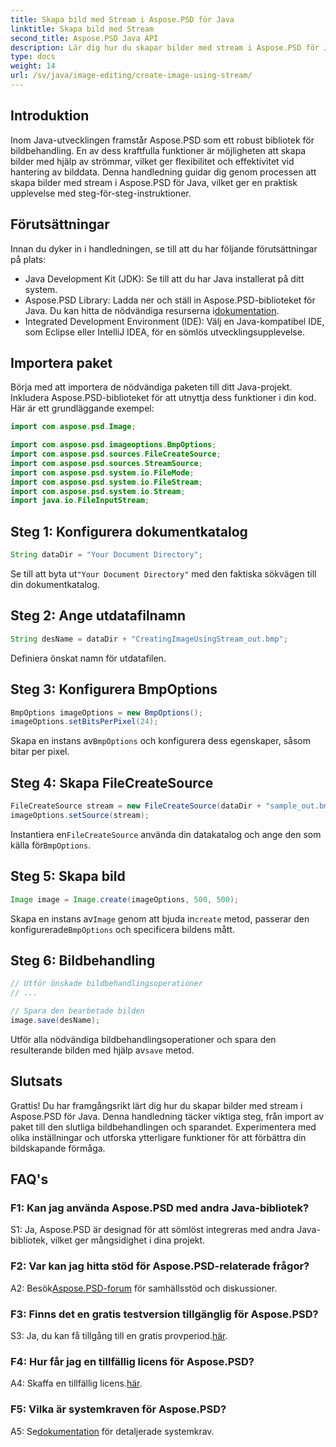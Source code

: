 ```yaml
---
title: Skapa bild med Stream i Aspose.PSD för Java
linktitle: Skapa bild med Stream
second_title: Aspose.PSD Java API
description: Lär dig hur du skapar bilder med stream i Aspose.PSD för Java. Följ denna steg-för-steg-guide för effektiv bildbehandling.
type: docs
weight: 14
url: /sv/java/image-editing/create-image-using-stream/
---
```

## Introduktion

Inom Java-utvecklingen framstår Aspose.PSD som ett robust bibliotek för bildbehandling. En av dess kraftfulla funktioner är möjligheten att skapa bilder med hjälp av strömmar, vilket ger flexibilitet och effektivitet vid hantering av bilddata. Denna handledning guidar dig genom processen att skapa bilder med stream i Aspose.PSD för Java, vilket ger en praktisk upplevelse med steg-för-steg-instruktioner.

## Förutsättningar

Innan du dyker in i handledningen, se till att du har följande förutsättningar på plats:

- Java Development Kit (JDK): Se till att du har Java installerat på ditt system.
-  Aspose.PSD Library: Ladda ner och ställ in Aspose.PSD-biblioteket för Java. Du kan hitta de nödvändiga resurserna i[dokumentation](https://reference.aspose.com/psd/java/).
- Integrated Development Environment (IDE): Välj en Java-kompatibel IDE, som Eclipse eller IntelliJ IDEA, för en sömlös utvecklingsupplevelse.

## Importera paket

Börja med att importera de nödvändiga paketen till ditt Java-projekt. Inkludera Aspose.PSD-biblioteket för att utnyttja dess funktioner i din kod. Här är ett grundläggande exempel:

```java
import com.aspose.psd.Image;

import com.aspose.psd.imageoptions.BmpOptions;
import com.aspose.psd.sources.FileCreateSource;
import com.aspose.psd.sources.StreamSource;
import com.aspose.psd.system.io.FileMode;
import com.aspose.psd.system.io.FileStream;
import com.aspose.psd.system.io.Stream;
import java.io.FileInputStream;
```

## Steg 1: Konfigurera dokumentkatalog

```java
String dataDir = "Your Document Directory";
```

 Se till att byta ut`"Your Document Directory"` med den faktiska sökvägen till din dokumentkatalog.

## Steg 2: Ange utdatafilnamn

```java
String desName = dataDir + "CreatingImageUsingStream_out.bmp";
```

Definiera önskat namn för utdatafilen.

## Steg 3: Konfigurera BmpOptions

```java
BmpOptions imageOptions = new BmpOptions();
imageOptions.setBitsPerPixel(24);
```

 Skapa en instans av`BmpOptions` och konfigurera dess egenskaper, såsom bitar per pixel.

## Steg 4: Skapa FileCreateSource

```java
FileCreateSource stream = new FileCreateSource(dataDir + "sample_out.bmp");
imageOptions.setSource(stream);
```

 Instantiera en`FileCreateSource` använda din datakatalog och ange den som källa för`BmpOptions`.

## Steg 5: Skapa bild

```java
Image image = Image.create(imageOptions, 500, 500);
```

 Skapa en instans av`Image` genom att bjuda in`create` metod, passerar den konfigurerade`BmpOptions` och specificera bildens mått.

## Steg 6: Bildbehandling

```java
// Utför önskade bildbehandlingsoperationer
// ...

// Spara den bearbetade bilden
image.save(desName);
```

 Utför alla nödvändiga bildbehandlingsoperationer och spara den resulterande bilden med hjälp av`save` metod.

## Slutsats

Grattis! Du har framgångsrikt lärt dig hur du skapar bilder med stream i Aspose.PSD för Java. Denna handledning täcker viktiga steg, från import av paket till den slutliga bildbehandlingen och sparandet. Experimentera med olika inställningar och utforska ytterligare funktioner för att förbättra din bildskapande förmåga.

## FAQ's

### F1: Kan jag använda Aspose.PSD med andra Java-bibliotek?

S1: Ja, Aspose.PSD är designad för att sömlöst integreras med andra Java-bibliotek, vilket ger mångsidighet i dina projekt.

### F2: Var kan jag hitta stöd för Aspose.PSD-relaterade frågor?

 A2: Besök[Aspose.PSD-forum](https://forum.aspose.com/c/psd/34) för samhällsstöd och diskussioner.

### F3: Finns det en gratis testversion tillgänglig för Aspose.PSD?

 S3: Ja, du kan få tillgång till en gratis provperiod.[här](https://releases.aspose.com/).

### F4: Hur får jag en tillfällig licens för Aspose.PSD?

 A4: Skaffa en tillfällig licens.[här](https://purchase.aspose.com/temporary-license/).

### F5: Vilka är systemkraven för Aspose.PSD?

 A5: Se[dokumentation](https://reference.aspose.com/psd/java/) för detaljerade systemkrav.